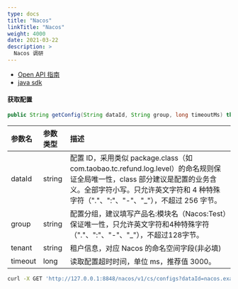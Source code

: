 ```yaml
---
type: docs
title: "Nacos"
linkTitle: "Nacos"
weight: 4000
date: 2021-03-22
description: >
  Nacos 调研
---
```






- [Open API 指南](https://nacos.io/zh-cn/docs/open-api.html)
- [java sdk](https://nacos.io/zh-cn/docs/sdk.html)



#### 获取配置

```java
public String getConfig(String dataId, String group, long timeoutMs) throws NacosException
```

| 参数名  | 参数类型 | 描述                                                         |
| :------ | :------- | :----------------------------------------------------------- |
| dataId  | string   | 配置 ID，采用类似 package.class（如com.taobao.tc.refund.log.level）的命名规则保证全局唯一性，class 部分建议是配置的业务含义。全部字符小写。只允许英文字符和 4 种特殊字符（"."、":"、"-"、"_"），不超过 256 字节。 |
| group   | string   | 配置分组，建议填写产品名:模块名（Nacos:Test）保证唯一性，只允许英文字符和4种特殊字符（"."、":"、"-"、"_"），不超过128字节。 |
| tenant  | string   | 租户信息，对应 Nacos 的命名空间字段(非必填)                  |
| timeout | long     | 读取配置超时时间，单位 ms，推荐值 3000。                     |



```bash
curl -X GET 'http://127.0.0.1:8848/nacos/v1/cs/configs?dataId=nacos.example&group=com.alibaba.nacos' 

```